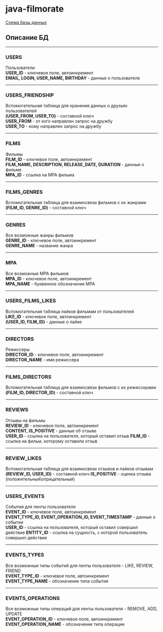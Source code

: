 # java-filmorate
[Схема базы данных](thedge19.png)

## Описание БД

---

### USERS
Пользователи<br>
<b>USER_ID</b> - ключевое поле, автоинкремент<br>
<b>EMAIL, LOGIN, USER_NAME, BIRTHDAY</b> - данные о пользователе

---

### USERS_FRIENDSHIP
Вспомогательная таблица для хранения данных о друзьях пользователей<br>
<b>(USER_FROM, USER_TO)</b> - составной ключ<br>
<b>USER_FROM</b> - от кого направлен запрос на дружбу<br>
<b>USER_TO</b> - кому направлен запрос на дружбу

---

### FILMS
Фильмы<br>
<b>FILM_ID</b> - ключевое поле, автоинкремент<br>
<b>FILM_NAME, DESCRIPTION, RELEASE_DATE, DURATION</b> - данные о фильме<br>
<b>MPA_ID</b> - ссылка на MPA фильма

---

### FILMS_GENRES
Вспомогательная таблица для взаимосвязи фильмов с их жанрами<br>
<b>(FILM_ID, GENRE_ID)</b> - составной ключ

---

### GENRES
Все возможные жанры фильмов<br>
<b>GENRE_ID</b> - ключевое поле, автоинкремент<br>
<b>GENRE_NAME</b> - название жанра

---

### MPA
Все возможные MPA фильмов<br>
<b>MPA_ID</b> - ключевое поле, автоинкремент<br>
<b>MPA_NAME</b> - буквенное обозначение MPA

---

### USERS_FILMS_LIKES
Вспомогательная таблица лайков фильмам от пользователей<br>
<b>LIKE_ID</b> - ключевое поле, автоинкремент<br>
<b>(USER_ID, FILM_ID)</b> - данные о лайке

---

### DIRECTORS
Режиссеры<br>
<b>DIRECTOR_ID</b> - ключевое поле, автоинкремент<br>
<b>DIRECTOR_NAME</b> - имя режиссера

---

### FILMS_DIRECTORS
Вспомогательная таблица для взаимосвязи фильмов с их режиссерами<br>
<b>(FILM_ID, DIRECTOR_ID)</b> - составной ключ

---

### REVIEWS
Отзывы на фильмы<br>
<b>REVIEW_ID</b> - ключевое поле, автоинкремент<br>
<b>CONTENT, IS_POSITIVE</b> - данные об отзыве<br>
<b>USER_ID</b> - ссылка на пользователя, который оставил отзыв
<b>FILM_ID</b> - ссылка на фильм, которому оставили отзыв

---

### REVIEW_LIKES
Вспомогательная таблица для взаимосвязи отзывов и лайков отзывам<br>
<b>(REVIEW_ID, USER_ID)</b> - составной ключ
<b>IS_POSITIVE</b> - оценка отзыва (положительный\отрицательный)

---

### USERS_EVENTS
События для ленты пользователя<br>
<b>EVENT_ID</b> - ключевое поле, автоинкремент<br>
<b>EVENT_TYPE_ID, EVENT_OPERATION_ID, EVENT_TIMESTAMP</b> - данные о событии<br>
<b>USER_ID</b> - ссылка на пользователя, который оставил совершил действие
<b>ENTITY_ID</b> - ссылка на сущность, с которой пользователь совершил действие

---

### EVENTS_TYPES
Все возможные типы событий для ленты пользователя - LIKE, REVIEW, FRIEND<br>
<b>EVENT_TYPE_ID</b> - ключевое поле, автоинкремент<br>
<b>EVENT_TYPE_NAME</b> - обозначение типа события

---

### EVENTS_OPERATIONS
Все возможные типы операций для ленты пользователя - REMOVE, ADD, UPDATE<br>
<b>EVENT_OPERATION_ID</b> - ключевое поле, автоинкремент<br>
<b>EVENT_OPERATION_NAME</b> - обозначение типа операции